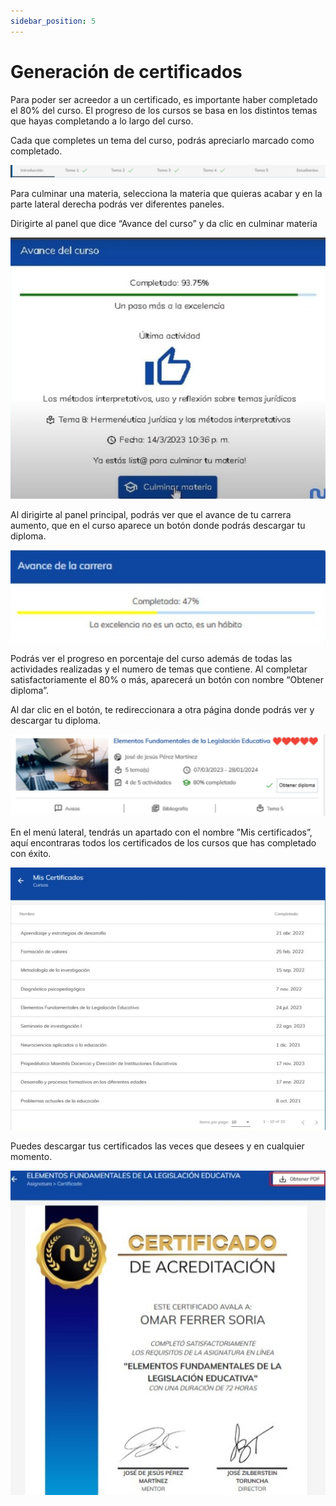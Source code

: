 ```yaml
---
sidebar_position: 5
---
```


# Generación de certificados

Para poder ser acreedor a un certificado, es importante haber completado el 80% del curso. El 
progreso de los cursos se basa en los distintos temas que hayas completando a lo largo del curso. 

Cada que completes un tema del curso, podrás apreciarlo marcado como completado.

![cert](./img/cert1.jpg)

Para culminar una materia, selecciona la materia que quieras acabar y en la parte lateral derecha podrás ver diferentes paneles.

Dirigirte al panel que dice “Avance del curso” y da clic en culminar materia

![cert](./img/cert2.jpg)

Al dirigirte al panel principal, podrás ver que el avance de  tu carrera aumento, que en el curso aparece un botón donde podrás descargar tu diploma.

![cert](./img/cert3.jpg)

Podrás ver el progreso en porcentaje del curso además de todas las actividades realizadas y el numero de temas que contiene. Al completar satisfactoriamente el 80% o más, aparecerá un botón con nombre “Obtener diploma”.

Al dar clic en el botón, te redireccionara a otra página donde podrás ver y descargar tu  diploma.

![cert](./img/cert4.jpg)

En el menú lateral, tendrás un apartado con el nombre ”Mis certificados”, aquí encontraras todos los certificados de los cursos que has completado con éxito.

![cert](./img/cert6.jpg)

Puedes descargar tus certificados las veces que desees y en cualquier
momento.

![cert](./img/cert5.jpg)

